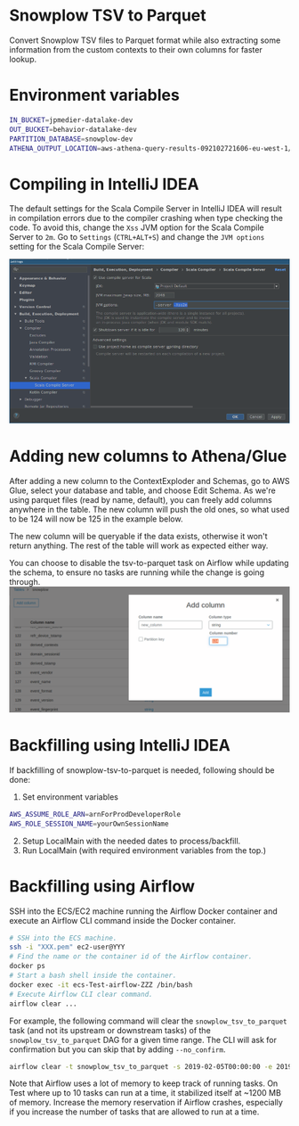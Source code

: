 # Snowplow TSV to Parquet
Convert Snowplow TSV files to Parquet format while also extracting some information from the custom contexts to their own columns for faster lookup.

# Environment variables
```bash
IN_BUCKET=jpmedier-datalake-dev
OUT_BUCKET=behavior-datalake-dev
PARTITION_DATABASE=snowplow-dev
ATHENA_OUTPUT_LOCATION=aws-athena-query-results-092102721606-eu-west-1/snowplow-partitions
```

# Compiling in IntelliJ IDEA
The default settings for the Scala Compile Server in IntelliJ IDEA will result in compilation errors due to the compiler crashing when type checking the code. To avoid this, change the `Xss` JVM option for the Scala Compile Server to `2m`. Go to `Settings` (`CTRL+ALT+S`) and change the `JVM options` setting for the Scala Compile Server:

![Scala Compile Server Settings](readme_intellij_scala_compile_server_settings.png "Scala Compile Server Settings")

# Adding new columns to Athena/Glue
After adding a new column to the ContextExploder and Schemas, go to AWS Glue, select your database and table, and choose Edit Schema.
As we're using parquet files (read by name, default), you can freely add columns anywhere in the table. The new column will push the old ones, so what used to be 124 will now be 125 in the example below.

The new column will be queryable if the data exists, otherwise it won't return anything. The rest of the table will work as expected either way.

You can choose to disable the tsv-to-parquet task on Airflow while updating the schema, to ensure no tasks are running while the change is going through.
![AWS Glue Adding Columns](readme_aws_glue_add_column.png "AWS Glue Adding Columns")

# Backfilling using IntelliJ IDEA
If backfilling of snowplow-tsv-to-parquet is needed, following should be done:

1. Set environment variables
```bash
AWS_ASSUME_ROLE_ARN=arnForProdDeveloperRole
AWS_ROLE_SESSION_NAME=yourOwnSessionName
```
2. Setup LocalMain with the needed dates to process/backfill. 
3. Run LocalMain (with required environment variables from the top.)

# Backfilling using Airflow
SSH into the ECS/EC2 machine running the Airflow Docker container and execute an Airflow CLI command inside the Docker container.

```bash
# SSH into the ECS machine.
ssh -i "XXX.pem" ec2-user@YYY
# Find the name or the container id of the Airflow container.
docker ps
# Start a bash shell inside the container.
docker exec -it ecs-Test-airflow-ZZZ /bin/bash
# Execute Airflow CLI clear command.
airflow clear ...
```

For example, the following command will clear the `snowplow_tsv_to_parquet` task (and not its upstream or downstream tasks) of the `snowplow_tsv_to_parquet` DAG for a given time range. The CLI will ask for confirmation but you can skip that by adding `--no_confirm`.
```bash
airflow clear -t snowplow_tsv_to_parquet -s 2019-02-05T00:00:00 -e 2019-02-06T00:00:00 snowplow_tsv_to_parquet
```

Note that Airflow uses a lot of memory to keep track of running tasks. On Test where up to 10 tasks can run at a time, it stabilized itself at ~1200 MB of memory. Increase the memory reservation if Airflow crashes, especially if you increase the number of tasks that are allowed to run at a time.
